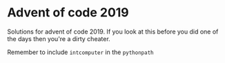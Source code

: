 # Advent of code 2019

Solutions for advent of code 2019.
If you look at this before you did one of the days then you're a dirty cheater.

Remember to include `intcomputer` in the `pythonpath`
